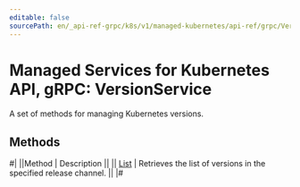 ```yaml
---
editable: false
sourcePath: en/_api-ref-grpc/k8s/v1/managed-kubernetes/api-ref/grpc/Version/index.md
---
```


# Managed Services for Kubernetes API, gRPC: VersionService

A set of methods for managing Kubernetes versions.

## Methods

#|
||Method | Description ||
|| [List](list.md) | Retrieves the list of versions in the specified release channel. ||
|#